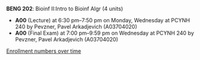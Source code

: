 **BENG 202**: Bioinf II:Intro to Bioinf Algr (4 units)

- **A00** (Lecture) at 6:30 pm–7:50 pm on Monday, Wednesday at PCYNH 240 by Pevzner, Pavel Arkadjevich (A03704020)
- **A00** (Final Exam) at 7:00 pm–9:59 pm on Wednesday at PCYNH 240 by Pevzner, Pavel Arkadjevich (A03704020)

[Enrollment numbers over time](./BENG202.tsv)
